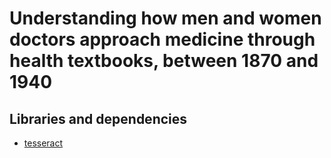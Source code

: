 # Understanding how men and women doctors approach medicine through health textbooks, between 1870 and 1940

## Libraries and dependencies
- [tesseract](https://github.com/tesseract-ocr/tesseract)
